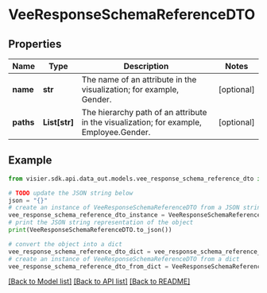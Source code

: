 # VeeResponseSchemaReferenceDTO


## Properties

Name | Type | Description | Notes
------------ | ------------- | ------------- | -------------
**name** | **str** | The name of an attribute in the visualization; for example, Gender. | [optional] 
**paths** | **List[str]** | The hierarchy path of an attribute in the visualization; for example, Employee.Gender. | [optional] 

## Example

```python
from visier.sdk.api.data_out.models.vee_response_schema_reference_dto import VeeResponseSchemaReferenceDTO

# TODO update the JSON string below
json = "{}"
# create an instance of VeeResponseSchemaReferenceDTO from a JSON string
vee_response_schema_reference_dto_instance = VeeResponseSchemaReferenceDTO.from_json(json)
# print the JSON string representation of the object
print(VeeResponseSchemaReferenceDTO.to_json())

# convert the object into a dict
vee_response_schema_reference_dto_dict = vee_response_schema_reference_dto_instance.to_dict()
# create an instance of VeeResponseSchemaReferenceDTO from a dict
vee_response_schema_reference_dto_from_dict = VeeResponseSchemaReferenceDTO.from_dict(vee_response_schema_reference_dto_dict)
```
[[Back to Model list]](../README.md#documentation-for-models) [[Back to API list]](../README.md#documentation-for-api-endpoints) [[Back to README]](../README.md)


